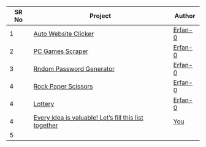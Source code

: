 <table>  
    <thead>  
        <tr>  
            <th>SR No</th>  
            <th>Project</th>  
            <th>Author</th>  
        </tr>  
    </thead>  
    <tbody>  
        <tr>  
            <td>1</td>  
            <td><a href="https://github.com/Erfan-0/python-mini-projects/tree/main/python-mini-projects/auto-website-clicker">Auto Website Clicker</a></td>  
            <td><a href="https://github.com/erfan-0">Erfan-0</a></td>  
        </tr>  
        <tr>  
            <td>2</td>  
            <td><a href="https://github.com/Erfan-0/python-mini-projects/tree/main/python-mini-projects/pc-games-scraper">PC Games Scraper</a></td>  
            <td><a href="https://github.com/erfan-0">Erfan-0</a></td>  
        </tr>  
        <tr>  
            <td>3</td>  
            <td><a href="https://github.com/Erfan-0/python-mini-projects/tree/main/python-mini-projects/random-password-generator">Rndom Password Generator</a></td>  
            <td><a href="https://github.com/erfan-0">Erfan-0</a></td>  
        </tr>  
        <tr>  
            <td>4</td>  
            <td><a href="https://github.com/Erfan-0/python-mini-projects/tree/main/python-mini-projects/rock-paper-scissors">Rock Paper Scissors</a></td>  
            <td><a href="https://github.com/Erfan-0/python-mini-projects">Erfan-0</a></td>  
        </tr>
        <tr>  
            <td>4</td>  
            <td><a href="https://github.com/Erfan-0/python-mini-projects/tree/main/python-mini-projects/lottery">Lottery</a></td>  
            <td><a href="https://github.com/Erfan-0/python-mini-projects">Erfan-0</a></td>  
        </tr>
         <tr>  
            <td>4</td>  
            <td><a href="https://github.com/Erfan-0/python-mini-projects">Every idea is valuable! Let’s fill this list together</a></td>  
            <td><a href="https://github.com/Erfan-0/python-mini-projects">You</a></td>  
        </tr>
        <tr>  
            <td>5</td>  
            <td><a href=""></a></td>  
            <td><a href=""></a></td>  
        </tr>  
        <tr>  
    </tbody>  
</table>
